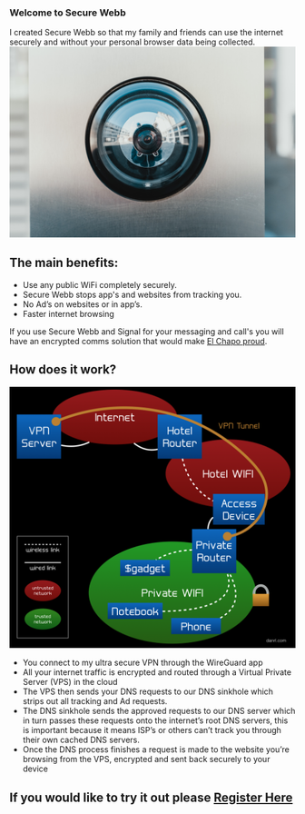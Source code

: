 ### Welcome to Secure Webb

I created Secure Webb so that my family and friends can use the internet securely and without your personal browser data being collected.
![overview](./assets/images/camera.jpg)

## The main benefits:

- Use any public WiFi completely securely.
- Secure Webb stops app's and websites from tracking you.
- No Ad’s on websites or in app’s.
- Faster internet browsing

If you use Secure Webb and Signal for your messaging and call's you will have an encrypted comms solution that would make [El Chapo proud](https://www.nytimes.com/2019/01/08/nyregion/el-chapo-trial.html).

## How does it work?
![overview](./assets/images/travel-wifi-solution-diagram.png)
- You connect to my ultra secure VPN through the WireGuard app
- All your internet traffic is encrypted and routed through a Virtual Private Server (VPS) in the cloud
- The VPS then sends your DNS requests to our DNS sinkhole which strips out all tracking and Ad requests.
- The DNS sinkhole sends the approved requests to our DNS server which in turn passes these requests onto the internet’s root DNS servers, this is important because it means ISP’s or others can’t track you through their own cached DNS servers.
- Once the DNS process finishes a request is made to the website you’re browsing from the VPS, encrypted and sent back securely to your device

## If you would like to try it out please [Register Here](register.html)
